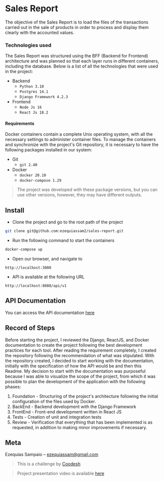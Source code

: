 # Sales Report

The objective of the Sales Report is to load the files of the transactions carried out in the sale of products in order to process and display them clearly with the accounted values.


### Technologies used
The Sales Report was structured using the BFF (Backend for Frontend) architecture and was planned so that each layer runs in different containers, including the database. Below is a list of all the technologies that were used in the project:

- Backend
  - `Python 3.10`  
  - `Postgres 14.1`
  - `Django Framework 4.2.3`
- Frontend
  - `Node Js 16`
  - `React Js 18.2`

#### Requirements

Docker containers contain a complete Unix operating system, with all the necessary settings to administer container files. To manage the containers and synchronize with the project's Git repository, it is necessary to have the following packages installed in our system:

- Git
    - `git 2.40`
- Docker
    - `docker 20.10`
    - `docker-compose 1.29`

> The project was developed with these package versions, but you can use other versions, however, they may have different outputs.

## Install
- Clone the project and go to the root path of the project
```sh
git clone git@github.com:ezequiassam2/sales-report.git
```
- Run the following command to start the containers
```sh
docker-compose up
```
- Open our browser, and navigate to 
```
http://localhost:3000
```
- API is available at the following URL
```
http://localhost:8080/api/v1
```

## API Documentation
You can access the API documentation [here](API.md)


## Record of Steps
Before starting the project, I reviewed the Django, ReactJS, and Docker documentation to create the project following the best development practices for each tool.
After reading the requirement completely, I created the repository following the recommendation of what was stipulated. With the repository created, I decided to start working with the documentation, initially with the specification of how the API would be and then this Readme. My decision to start with the documentation was purposeful because I was able to visualize the scope of the project, from which it was possible to plan the development of the application with the following phases:

1. Foundation - Structuring of the project's architecture following the initial configuration of the files used by Docker.
2. BackEnd - Backend development with the Django Framework
3. FrontEnd - Front-end development written in React JS
4. Tests - Creation of unit and integration tests
5. Review - Verification that everything that has been implemented is as requested, in addition to making minor improvements if necessary.


## Meta
Ezequias Sampaio – ezequiassam@gmail.com

>  This is a challenge by [Coodesh](https://coodesh.com/)

>  Project presentation video is available [here](https://www.loom.com/share/08f1e882bb3c4a07ae029c987f765ceb)
